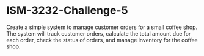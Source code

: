 # ISM-3232-Challenge-5
Create a simple system to manage customer orders for a small coffee shop. The system will track customer orders, calculate the total amount due for each order, check the status of orders, and manage inventory for the coffee shop.

